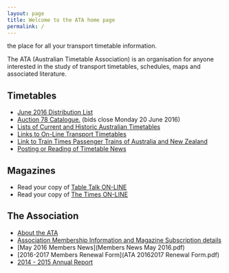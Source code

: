 ```yaml
---
layout: page
title: Welcome to the ATA home page
permalink: /
---
```

the place for all your transport timetable information.

The ATA (Australian Timetable Association) is an organisation for anyone interested in the study of transport timetables, schedules, maps and associated literature.

## Timetables

* [June 2016 Distribution List](ATA%20DL%20Jun16.pdf)
* [Auction 78 Catalogue.](Auction%2078%20Catalogue%20Jun%2016.pdf) (bids close Monday 20 June 2016)
* [Lists of Current and Historic Australian Timetables](current.html)
* [Links to On-Line Transport Timetables](ttlinks.html)
* [Link to Train Times Passenger Trains of Australia and New Zealand](http://www.traintimes.net.au)
* [Posting or Reading of Timetable News](news2.html)

## Magazines

* Read your copy of [<span class="TableTalkLogo">Table Talk</span> ON-LINE](ttalk.html)
* Read your copy of [<span class="TimesLogo">The Times</span> ON-LINE](times.html)

## The Association

* [About the ATA](membship.html)
* [Association Membership Information and Magazine Subscription details](membship.html#membership)
* [May 2016 Members News](Members News May 2016.pdf)
* [2016-2017 Members Renewal Form](ATA 20162017 Renewal Form.pdf)
* [2014 - 2015 Annual Report](ATAAnnualReport2014-2015.pdf)
